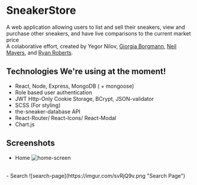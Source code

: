 # SneakerStore

A web application allowing users to list and sell their sneakers, view and purchase other sneakers, and have live comparisons to the current market price
<br />
A colaborative effort, created by Yegor Nilov, [Giorgia Borgmann](https://github.com/GiorgiaBorgmann), [Neil Mayers](https://github.com/NEIL1821), and [Ryan Roberts](https://github.com/Metaphysics0).

## Technologies We're using at the moment!

- React, Node, Express, MongoDB ( + mongoose)
- Role based user authentication
- JWT Http-Only Cookie Storage, BCrypt, JSON-validator
- SCSS (For styling)
- the-sneaker-database API
- React-Router/ React-Icons/ React-Modal
- Chart.js


## Screenshots
- Home
![home-screen](https://imgur.com/HRytg3Y.png "Home Screen")
<br />
- Search
![search-page](https://imgur.com/svRjQ9v.png "Search Page")
